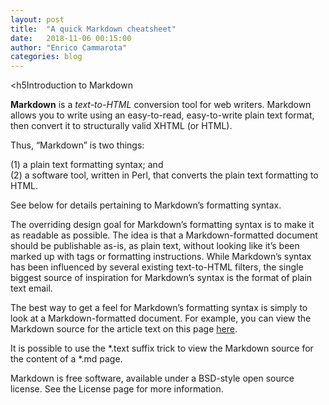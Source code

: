 ```yaml
---
layout: post
title:  "A quick Markdown cheatsheet"
date:   2018-11-06 00:15:00
author:	"Enrico Cammarota"
categories: blog
---
```


<h5Introduction to Markdown</h5>

**Markdown** is a *text-to-HTML* conversion tool for web writers. Markdown allows you to write using an easy-to-read, easy-to-write 
plain text format, then convert it to structurally valid XHTML (or HTML).

Thus, “Markdown” is two things: 

(1) a plain text formatting syntax; and <br>
(2) a software tool, written in Perl, that converts the plain text formatting to HTML. <br>
 
See below for details pertaining to Markdown’s formatting syntax.

The overriding design goal for Markdown’s formatting syntax is to make it as readable as possible. The idea is that a 
Markdown-formatted document should be publishable as-is, as plain text, without looking like it’s been marked up with tags 
or formatting instructions. While Markdown’s syntax has been influenced by several existing text-to-HTML filters, the 
single biggest source of inspiration for Markdown’s syntax is the format of plain text email.

The best way to get a feel for Markdown’s formatting syntax is simply to look at a Markdown-formatted document. 
For example, you can view the Markdown source for the article text on this page [here](http://daringfireball.net/projects/markdown/index.text). 


It is possible to use the *.text suffix trick to view the Markdown source for the content of a *.md page.

Markdown is free software, available under a BSD-style open source license. See the License page for more information.
